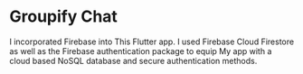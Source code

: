 # Groupify Chat

I incorporated Firebase into This Flutter app. I used Firebase Cloud Firestore as well as the Firebase authentication package to equip My app with a cloud based NoSQL database and secure authentication methods. 
